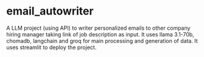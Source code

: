 # email_autowriter
A LLM project (using API) to writer personalized emails to other company hiring manager taking link of job description as input.
It uses llama 3.1-70b, chomadb, langchain and groq for main processing and generation of data.
It uses streamlit to deploy the project.
